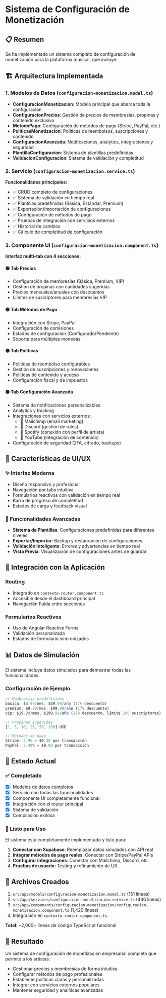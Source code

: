 # Sistema de Configuración de Monetización

## 📋 Resumen

Se ha implementado un sistema completo de configuración de monetización para la plataforma musical, que incluye:

## 🏗️ Arquitectura Implementada

### 1. Modelos de Datos (`configuracion-monetizacion.model.ts`)
- **ConfiguracionMonetizacion**: Modelo principal que abarca toda la configuración
- **ConfiguracionPrecios**: Gestión de precios de membresías, propinas y contenido exclusivo
- **MetodoPago**: Configuración de métodos de pago (Stripe, PayPal, etc.)
- **PoliticasMonetizacion**: Políticas de reembolsos, suscripciones y contenido
- **ConfiguracionAvanzada**: Notificaciones, analytics, integraciones y seguridad
- **PlantillaConfiguracion**: Sistema de plantillas predefinidas
- **ValidacionConfiguracion**: Sistema de validación y completitud

### 2. Servicio (`configuracion-monetizacion.service.ts`)
**Funcionalidades principales:**
- ✅ CRUD completo de configuraciones
- ✅ Sistema de validación en tiempo real
- ✅ Plantillas predefinidas (Básica, Estándar, Premium)
- ✅ Exportación/Importación de configuraciones
- ✅ Configuración de métodos de pago
- ✅ Pruebas de integración con servicios externos
- ✅ Historial de cambios
- ✅ Cálculo de completitud de configuración

### 3. Componente UI (`configuracion-monetizacion.component.ts`)
**Interfaz multi-tab con 4 secciones:**

#### 🟢 Tab Precios
- Configuración de membresías (Básica, Premium, VIP)
- Gestión de propinas con cantidades sugeridas
- Precios mensuales/anuales con descuentos
- Límites de suscriptores para membresías VIP

#### 🟢 Tab Métodos de Pago
- Integración con Stripe, PayPal
- Configuración de comisiones
- Estados de configuración (Configurado/Pendiente)
- Soporte para múltiples monedas

#### 🟢 Tab Políticas
- Políticas de reembolso configurables
- Gestión de suscripciones y renovaciones
- Políticas de contenido y acceso
- Configuración fiscal y de impuestos

#### 🟢 Tab Configuración Avanzada
- Sistema de notificaciones personalizables
- Analytics y tracking
- Integraciones con servicios externos:
  - 📧 Mailchimp (email marketing)
  - 💬 Discord (gestión de roles)
  - 🎵 Spotify (conexión con perfil de artista)
  - 🎥 YouTube (integración de contenido)
- Configuración de seguridad (2FA, cifrado, backups)

## 🎨 Características de UI/UX

### ✨ Interfaz Moderna
- Diseño responsivo y profesional
- Navegación por tabs intuitiva
- Formularios reactivos con validación en tiempo real
- Barra de progreso de completitud
- Estados de carga y feedback visual

### 🔧 Funcionalidades Avanzadas
- **Sistema de Plantillas**: Configuraciones predefinidas para diferentes niveles
- **Exportar/Importar**: Backup y restauración de configuraciones
- **Validación Inteligente**: Errores y advertencias en tiempo real
- **Vista Previa**: Visualización de configuraciones antes de guardar

## 🚀 Integración con la Aplicación

### Routing
- Integrado en `contexto-router.component.ts`
- Accesible desde el dashboard principal
- Navegación fluida entre secciones

### Formularios Reactivos
- Uso de Angular Reactive Forms
- Validación personalizada
- Estados de formulario sincronizados

## 📊 Datos de Simulación

El sistema incluye datos simulados para demostrar todas las funcionalidades:

### Configuración de Ejemplo
```typescript
// Membresías predefinidas
basica: $4.99/mes, $49.99/año (17% descuento)
premium: $9.99/mes, $99.99/año (17% descuento)
vip: $19.99/mes, $199.99/año (17% descuento, límite 100 suscriptores)

// Propinas sugeridas
[1, 5, 10, 25, 50, 100] USD

// Métodos de pago
Stripe: 2.9% + $0.30 por transacción
PayPal: 3.49% + $0.00 por transacción
```

## 🔄 Estado Actual

### ✅ Completado
- [x] Modelos de datos completos
- [x] Servicio con todas las funcionalidades
- [x] Componente UI completamente funcional
- [x] Integración con el router principal
- [x] Sistema de validación
- [x] Compilación exitosa

### 🎯 Listo para Uso
El sistema está completamente implementado y listo para:
1. **Conectar con Supabase**: Reemplazar datos simulados con API real
2. **Integrar métodos de pago reales**: Conectar con Stripe/PayPal APIs
3. **Configurar integraciones**: Conectar con Mailchimp, Discord, etc.
4. **Pruebas de usuario**: Testing y refinamiento de UX

## 🔗 Archivos Creados

1. `src/app/models/configuracion-monetizacion.model.ts` (151 líneas)
2. `src/app/services/configuracion-monetizacion.service.ts` (446 líneas)  
3. `src/app/components/configuracion-monetizacion/configuracion-monetizacion.component.ts` (1,420 líneas)
4. Integración en `contexto-router.component.ts`

**Total**: ~2,000+ líneas de código TypeScript funcional

## 🎉 Resultado

Un sistema de configuración de monetización empresarial completo que permite a los artistas:
- Gestionar precios y membresías de forma intuitiva
- Configurar métodos de pago profesionales
- Establecer políticas claras y personalizadas
- Integrar con servicios externos populares
- Mantener seguridad y analíticas avanzadas
